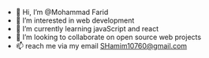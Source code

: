 - 👋 Hi, I’m @Mohammad Farid
- 👀 I’m interested in web development
- 🌱 I’m currently learning javaScript and react
- 💞️ I’m looking to collaborate on open source web projects
- 📫 reach me via my email SHamim10760@gmail.com

<!---
faridkhann/faridkhann is a ✨ special ✨ repository because its `README.md` (this file) appears on your GitHub profile.
You can click the Preview link to take a look at your changes.
--->
